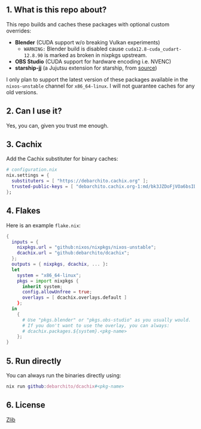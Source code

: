 ## 1. What is this repo about?

This repo builds and caches these packages with optional custom overrides:

- **Blender** (CUDA support w/o breaking Vulkan experiments)
  - `WARNING:` Blender build is disabled cause `cuda12.8-cuda_cudart-12.8.90` is
    marked as broken in nixpkgs upstream.
- **OBS Studio** (CUDA support for hardware encoding i.e. NVENC)
- **starship-jj** (a Jujutsu extension for starship, from
  [source](https://gitlab.com/lanastara_foss/starship-jj))

I only plan to support the latest version of these packages available in the
`nixos-unstable` channel for `x86_64-linux`. I will not guarantee caches for any
old versions.

## 2. Can I use it?

Yes, you can, given you trust me enough.

## 3. Cachix

Add the Cachix substituter for binary caches:

```nix
# configuration.nix
nix.settings = {
  substituters = [ "https://debarchito.cachix.org" ];
  trusted-public-keys = [ "debarchito.cachix.org-1:md/bk3JZDoFjVOa6bsIDqaY5hcSec4KPWn8q3PbpCl8=" ];
};
```

## 4. Flakes

Here is an example `flake.nix`:

```nix
{
  inputs = {
    nixpkgs.url = "github:nixos/nixpkgs/nixos-unstable";
    dcachix.url = "github:debarchito/dcachix";
  };
  outputs = { nixpkgs, dcachix, ... }:
  let
    system = "x86_64-linux";
    pkgs = import nixpkgs {
      inherit system;
      config.allowUnfree = true;
      overlays = [ dcachix.overlays.default ]
    };
  in
    {
      # Use "pkgs.blender" or "pkgs.obs-studio" as you usually would.
      # If you don't want to use the overlay, you can always:
      # dcachix.packages.${system}.<pkg-name>
    };
}
```

## 5. Run directly

You can always run the binaries directly using:

```nix
nix run github:debarchito/dcachix#<pkg-name>
```

## 6. License

[Zlib](/LICENSE)
